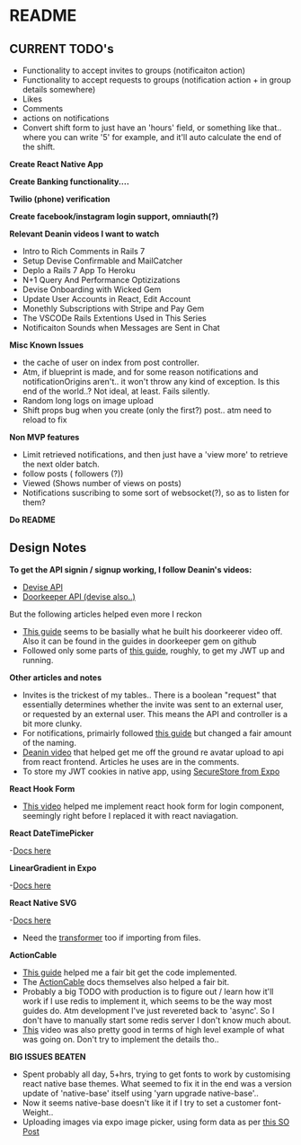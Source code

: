 # README

## CURRENT TODO's

- Functionality to accept invites to groups (notificaiton action)
- Functionality to accept requests to groups (notification action + in group details somewhere)
- Likes
- Comments
- actions on notifications
- Convert shift form to just have an 'hours' field, or something like that.. where you can write '5' for example, and it'll auto calculate the end of the shift.

**Create React Native App**

**Create Banking functionality....**

**Twilio (phone) verification**

**Create facebook/instagram login support, omniauth(?)**

**Relevant Deanin videos I want to watch**

- Intro to Rich Comments in Rails 7
- Setup Devise Confirmable and MailCatcher
- Deplo a Rails 7 App To Heroku
- N+1 Query And Performance Optizizations
- Devise Onboarding with Wicked Gem
- Update User Accounts in React, Edit Account
- Monethly Subscriptions with Stripe and Pay Gem
- The VSCODe Rails Extentions Used in This Series
- Notificaiton Sounds when Messages are Sent in Chat

**Misc Known Issues**

- the cache of user on index from post controller.
- Atm, if blueprint is made, and for some reason notifications and notificationOrigins aren't.. it won't throw any kind of exception. Is this end of the world..? Not ideal, at least. Fails silently.
- Random long logs on image upload
- Shift props bug when you create (only the first?) post.. atm need to reload to fix

**Non MVP features**

- Limit retrieved notifications, and then just have a 'view more' to retrieve the next older batch.
- follow posts ( followers (?))
- Viewed (Shows number of views on posts)
- Notifications suscribing to some sort of websocket(?), so as to listen for them?

**Do README**

## Design Notes

**To get the API signin / signup working, I follow Deanin's videos:**

- [Devise API](https://www.youtube.com/watch?v=PqizV5l1yFE&ab_channel=Deanin)
- [Doorkeeper API (devise also..)](https://www.youtube.com/watch?v=Kwm4Edvlqhw&ab_channel=Deanin)

But the following articles helped even more I reckon

- [This guide](https://rubyyagi.com/rails-api-authentication-devise-doorkeeper/) seems to be basially what he built his doorkeerer video off. Also it can be found in the guides in doorkeeper gem on github
- Followed only some parts of [this guide](https://www.bluebash.co/blog/rails-6-7-api-authentication-with-jwt/), roughly, to get my JWT up and running.

**Other articles and notes**

- Invites is the trickest of my tables.. There is a boolean "request" that essentially determines whether the invite was sent to an external user, or requested by an external user. This means the API and controller is a bit more clunky.
- For notifications, primairly followed [this guide](https://tannguyenit95.medium.com/designing-a-notification-system-1da83ca971bc) but changed a fair amount of the naming.
- [Deanin video](https://www.youtube.com/watch?v=_rLMRd676-I&ab_channel=Deanin) that helped get me off the ground re avatar upload to api from react frontend. Articles he uses are in the comments.
- To store my JWT cookies in native app, using [SecureStore from Expo](https://docs.expo.dev/versions/latest/sdk/securestore/)

**React Hook Form**

- [This video](https://www.google.com/search?q=creating+forms+in+react+native&sxsrf=ALiCzsaQdOyFOhyqEkuACwNJu1xcdAioHQ%3A1656798694035&ei=5r3AYq3qAaO34t4PoLuroA4&ved=0ahUKEwit9fyMmNv4AhWjm9gFHaDdCuQQ4dUDCA4&uact=5&oq=creating+forms+in+react+native&gs_lcp=Cgdnd3Mtd2l6EAMyBQgAEIAEMgYIABAeEBYyBggAEB4QFjoHCAAQRxCwAzoKCAAQ5AIQsAMYAToICAAQHhAWEApKBAhBGABKBAhGGAFQ6gFYxglgjgtoAXABeACAAc0EiAGjCpIBBzMtMS4xLjGYAQCgAQHIAQ3AAQHaAQYIARABGAk&sclient=gws-wiz#kpvalbx=_rtzEYsyhEoSXseMPl8iGyAc16) helped me implement react hook form for login component, seemingly right before I replaced it with react naviagation.

**React DateTimePicker**

-[Docs here](https://github.com/react-native-datetimepicker/datetimepicker)

**LinearGradient in Expo**

-[Docs here](https://docs.expo.dev/versions/latest/sdk/linear-gradient/#usage)

**React Native SVG**

-[Docs here](https://github.com/react-native-svg/react-native-svg#use-with-svg-files)

- Need the [transformer](https://github.com/kristerkari/react-native-svg-transformer#installation-and-configuration) too if importing from files.

**ActionCable**

- [This guide](https://dev.to/tegandbiscuits/using-action-cable-with-react-native-jk0) helped me a fair bit get the code implemented.
- The [ActionCable](https://guides.rubyonrails.org/action_cable_overview.html) docs themselves also helped a fair bit.
- Probably a big TODO with production is to figure out / learn how it'll work if I use redis to implement it, which seems to be the way most guides do. Atm development I've just revereted back to 'async'. So I don't have to manually start some redis server I don't know much about.
- [This](https://www.youtube.com/watch?v=NwQEZXnVXJ8&ab_channel=SaloniMehta) video was also pretty good in terms of high level example of what was going on. Don't try to implement the details tho..

**BIG ISSUES BEATEN**

- Spent probably all day, 5+hrs, trying to get fonts to work by customising react native base themes. What seemed to fix it in the end was a version update of 'native-base' itself using 'yarn upgrade native-base'..
- Now it seems native-base doesn't like it if I try to set a customer font-Weight..
- Uploading images via expo image picker, using form data as per [this SO Post](https://stackoverflow.com/a/46740071/17632294)
